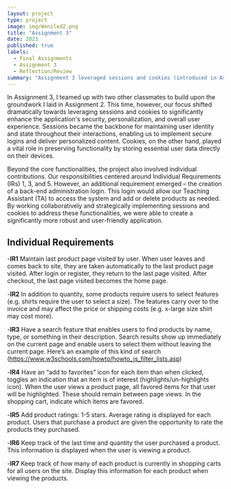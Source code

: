 ```yaml
---
layout: project
type: project
image: img/Weniled2.png
title: "Assignment 3"
date: 2023
published: true
labels:
  - Final Assignments
  - Assignment 3
  - Reflection/Review
summary: "Assignment 3 leveraged sessions and cookies (introduced in Assignment 2) to improve security, personalization, and user experience. We implemented secure logins, personalized content, and a back-end admin login for TA product management. Our contributions focused on IRs 1, 3, and 5. This collaborative effort resulted in a more robust and user-friendly application."
---
```


In Assignment 3, I teamed up with two other classmates to build upon the groundwork I laid in Assignment 2. This time, however, our focus shifted dramatically towards leveraging sessions and cookies to significantly enhance the application's security, personalization, and overall user experience. Sessions became the backbone for maintaining user identity and state throughout their interactions, enabling us to implement secure logins and deliver personalized content. Cookies, on the other hand, played a vital role in preserving functionality by storing essential user data directly on their devices.

Beyond the core functionalities, the project also involved individual contributions. Our responsibilities centered around Individual Requirements (IRs) 1, 3, and 5. However, an additional requirement emerged – the creation of a back-end administration login. This login would allow our Teaching Assistant (TA) to access the system and add or delete products as needed. By working collaboratively and strategically implementing sessions and cookies to address these functionalities, we were able to create a significantly more robust and user-friendly application.

## Individual Requirements   
-**IR1** Maintain last product page visited by user. When user leaves and comes back to site, they are taken automatically to the last product page visited. After login or register, they return to the last page visited. After checkout, the last page visited becomes the home page.

-**IR2** In addition to quantity, some products require users to select features (e.g. shirts require the user to select a size). The features carry over to the invoice and may affect the price or shipping costs (e.g. x-large size shirt may cost more).

-**IR3** Have a search feature that enables users to find products by name, type, or something in their description. Search results show up immediately on the current page and enable users to select them without leaving the current page. Here’s an example of this kind of search (https://www.w3schools.com/howto/howto_js_filter_lists.asp)

-**IR4** Have an “add to favorites” icon for each item than when clicked, toggles an indication that an item is of interest (highlights/un-highlights icon). When the user views a product page, all favored items for that user will be highlighted. These should remain between page views. In the shopping cart, indicate which items are favored.

-**IR5** Add product ratings: 1-5 stars. Average rating is displayed for each product. Users that purchase a product are given the opportunity to rate the products they purchased.

-**IR6** Keep track of the last time and quantity the user purchased a product. This information is displayed when the user is viewing a product.

-**IR7** Keep track of how many of each product is currently in shopping carts for all users on the site. Display this information for each product when viewing the products.
